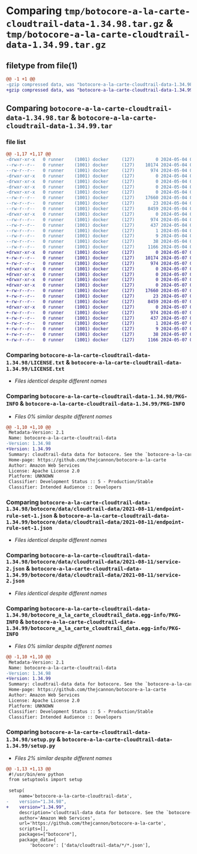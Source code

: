 # Comparing `tmp/botocore-a-la-carte-cloudtrail-data-1.34.98.tar.gz` & `tmp/botocore-a-la-carte-cloudtrail-data-1.34.99.tar.gz`

## filetype from file(1)

```diff
@@ -1 +1 @@
-gzip compressed data, was "botocore-a-la-carte-cloudtrail-data-1.34.98.tar", last modified: Sat May  4 01:01:20 2024, max compression
+gzip compressed data, was "botocore-a-la-carte-cloudtrail-data-1.34.99.tar", last modified: Tue May  7 01:02:22 2024, max compression
```

## Comparing `botocore-a-la-carte-cloudtrail-data-1.34.98.tar` & `botocore-a-la-carte-cloudtrail-data-1.34.99.tar`

### file list

```diff
@@ -1,17 +1,17 @@
-drwxr-xr-x   0 runner    (1001) docker     (127)        0 2024-05-04 01:01:20.598086 botocore-a-la-carte-cloudtrail-data-1.34.98/
--rw-r--r--   0 runner    (1001) docker     (127)    10174 2024-05-04 01:01:20.000000 botocore-a-la-carte-cloudtrail-data-1.34.98/LICENSE.txt
--rw-r--r--   0 runner    (1001) docker     (127)      974 2024-05-04 01:01:20.598086 botocore-a-la-carte-cloudtrail-data-1.34.98/PKG-INFO
-drwxr-xr-x   0 runner    (1001) docker     (127)        0 2024-05-04 01:01:20.598086 botocore-a-la-carte-cloudtrail-data-1.34.98/botocore/
-drwxr-xr-x   0 runner    (1001) docker     (127)        0 2024-05-04 01:01:20.598086 botocore-a-la-carte-cloudtrail-data-1.34.98/botocore/data/
-drwxr-xr-x   0 runner    (1001) docker     (127)        0 2024-05-04 01:01:20.598086 botocore-a-la-carte-cloudtrail-data-1.34.98/botocore/data/cloudtrail-data/
-drwxr-xr-x   0 runner    (1001) docker     (127)        0 2024-05-04 01:01:20.598086 botocore-a-la-carte-cloudtrail-data-1.34.98/botocore/data/cloudtrail-data/2021-08-11/
--rw-r--r--   0 runner    (1001) docker     (127)    17660 2024-05-04 01:01:11.000000 botocore-a-la-carte-cloudtrail-data-1.34.98/botocore/data/cloudtrail-data/2021-08-11/endpoint-rule-set-1.json
--rw-r--r--   0 runner    (1001) docker     (127)       23 2024-05-04 01:01:11.000000 botocore-a-la-carte-cloudtrail-data-1.34.98/botocore/data/cloudtrail-data/2021-08-11/paginators-1.json
--rw-r--r--   0 runner    (1001) docker     (127)     8459 2024-05-04 01:01:11.000000 botocore-a-la-carte-cloudtrail-data-1.34.98/botocore/data/cloudtrail-data/2021-08-11/service-2.json
-drwxr-xr-x   0 runner    (1001) docker     (127)        0 2024-05-04 01:01:20.598086 botocore-a-la-carte-cloudtrail-data-1.34.98/botocore_a_la_carte_cloudtrail_data.egg-info/
--rw-r--r--   0 runner    (1001) docker     (127)      974 2024-05-04 01:01:20.000000 botocore-a-la-carte-cloudtrail-data-1.34.98/botocore_a_la_carte_cloudtrail_data.egg-info/PKG-INFO
--rw-r--r--   0 runner    (1001) docker     (127)      437 2024-05-04 01:01:20.000000 botocore-a-la-carte-cloudtrail-data-1.34.98/botocore_a_la_carte_cloudtrail_data.egg-info/SOURCES.txt
--rw-r--r--   0 runner    (1001) docker     (127)        1 2024-05-04 01:01:20.000000 botocore-a-la-carte-cloudtrail-data-1.34.98/botocore_a_la_carte_cloudtrail_data.egg-info/dependency_links.txt
--rw-r--r--   0 runner    (1001) docker     (127)        9 2024-05-04 01:01:20.000000 botocore-a-la-carte-cloudtrail-data-1.34.98/botocore_a_la_carte_cloudtrail_data.egg-info/top_level.txt
--rw-r--r--   0 runner    (1001) docker     (127)       38 2024-05-04 01:01:20.598086 botocore-a-la-carte-cloudtrail-data-1.34.98/setup.cfg
--rw-r--r--   0 runner    (1001) docker     (127)     1166 2024-05-04 01:01:20.000000 botocore-a-la-carte-cloudtrail-data-1.34.98/setup.py
+drwxr-xr-x   0 runner    (1001) docker     (127)        0 2024-05-07 01:02:22.692103 botocore-a-la-carte-cloudtrail-data-1.34.99/
+-rw-r--r--   0 runner    (1001) docker     (127)    10174 2024-05-07 01:02:22.000000 botocore-a-la-carte-cloudtrail-data-1.34.99/LICENSE.txt
+-rw-r--r--   0 runner    (1001) docker     (127)      974 2024-05-07 01:02:22.692103 botocore-a-la-carte-cloudtrail-data-1.34.99/PKG-INFO
+drwxr-xr-x   0 runner    (1001) docker     (127)        0 2024-05-07 01:02:22.692103 botocore-a-la-carte-cloudtrail-data-1.34.99/botocore/
+drwxr-xr-x   0 runner    (1001) docker     (127)        0 2024-05-07 01:02:22.692103 botocore-a-la-carte-cloudtrail-data-1.34.99/botocore/data/
+drwxr-xr-x   0 runner    (1001) docker     (127)        0 2024-05-07 01:02:22.692103 botocore-a-la-carte-cloudtrail-data-1.34.99/botocore/data/cloudtrail-data/
+drwxr-xr-x   0 runner    (1001) docker     (127)        0 2024-05-07 01:02:22.692103 botocore-a-la-carte-cloudtrail-data-1.34.99/botocore/data/cloudtrail-data/2021-08-11/
+-rw-r--r--   0 runner    (1001) docker     (127)    17660 2024-05-07 01:02:10.000000 botocore-a-la-carte-cloudtrail-data-1.34.99/botocore/data/cloudtrail-data/2021-08-11/endpoint-rule-set-1.json
+-rw-r--r--   0 runner    (1001) docker     (127)       23 2024-05-07 01:02:10.000000 botocore-a-la-carte-cloudtrail-data-1.34.99/botocore/data/cloudtrail-data/2021-08-11/paginators-1.json
+-rw-r--r--   0 runner    (1001) docker     (127)     8459 2024-05-07 01:02:10.000000 botocore-a-la-carte-cloudtrail-data-1.34.99/botocore/data/cloudtrail-data/2021-08-11/service-2.json
+drwxr-xr-x   0 runner    (1001) docker     (127)        0 2024-05-07 01:02:22.692103 botocore-a-la-carte-cloudtrail-data-1.34.99/botocore_a_la_carte_cloudtrail_data.egg-info/
+-rw-r--r--   0 runner    (1001) docker     (127)      974 2024-05-07 01:02:22.000000 botocore-a-la-carte-cloudtrail-data-1.34.99/botocore_a_la_carte_cloudtrail_data.egg-info/PKG-INFO
+-rw-r--r--   0 runner    (1001) docker     (127)      437 2024-05-07 01:02:22.000000 botocore-a-la-carte-cloudtrail-data-1.34.99/botocore_a_la_carte_cloudtrail_data.egg-info/SOURCES.txt
+-rw-r--r--   0 runner    (1001) docker     (127)        1 2024-05-07 01:02:22.000000 botocore-a-la-carte-cloudtrail-data-1.34.99/botocore_a_la_carte_cloudtrail_data.egg-info/dependency_links.txt
+-rw-r--r--   0 runner    (1001) docker     (127)        9 2024-05-07 01:02:22.000000 botocore-a-la-carte-cloudtrail-data-1.34.99/botocore_a_la_carte_cloudtrail_data.egg-info/top_level.txt
+-rw-r--r--   0 runner    (1001) docker     (127)       38 2024-05-07 01:02:22.692103 botocore-a-la-carte-cloudtrail-data-1.34.99/setup.cfg
+-rw-r--r--   0 runner    (1001) docker     (127)     1166 2024-05-07 01:02:22.000000 botocore-a-la-carte-cloudtrail-data-1.34.99/setup.py
```

### Comparing `botocore-a-la-carte-cloudtrail-data-1.34.98/LICENSE.txt` & `botocore-a-la-carte-cloudtrail-data-1.34.99/LICENSE.txt`

 * *Files identical despite different names*

### Comparing `botocore-a-la-carte-cloudtrail-data-1.34.98/PKG-INFO` & `botocore-a-la-carte-cloudtrail-data-1.34.99/PKG-INFO`

 * *Files 0% similar despite different names*

```diff
@@ -1,10 +1,10 @@
 Metadata-Version: 2.1
 Name: botocore-a-la-carte-cloudtrail-data
-Version: 1.34.98
+Version: 1.34.99
 Summary: cloudtrail-data data for botocore. See the `botocore-a-la-carte` package for more info.
 Home-page: https://github.com/thejcannon/botocore-a-la-carte
 Author: Amazon Web Services
 License: Apache License 2.0
 Platform: UNKNOWN
 Classifier: Development Status :: 5 - Production/Stable
 Classifier: Intended Audience :: Developers
```

### Comparing `botocore-a-la-carte-cloudtrail-data-1.34.98/botocore/data/cloudtrail-data/2021-08-11/endpoint-rule-set-1.json` & `botocore-a-la-carte-cloudtrail-data-1.34.99/botocore/data/cloudtrail-data/2021-08-11/endpoint-rule-set-1.json`

 * *Files identical despite different names*

### Comparing `botocore-a-la-carte-cloudtrail-data-1.34.98/botocore/data/cloudtrail-data/2021-08-11/service-2.json` & `botocore-a-la-carte-cloudtrail-data-1.34.99/botocore/data/cloudtrail-data/2021-08-11/service-2.json`

 * *Files identical despite different names*

### Comparing `botocore-a-la-carte-cloudtrail-data-1.34.98/botocore_a_la_carte_cloudtrail_data.egg-info/PKG-INFO` & `botocore-a-la-carte-cloudtrail-data-1.34.99/botocore_a_la_carte_cloudtrail_data.egg-info/PKG-INFO`

 * *Files 0% similar despite different names*

```diff
@@ -1,10 +1,10 @@
 Metadata-Version: 2.1
 Name: botocore-a-la-carte-cloudtrail-data
-Version: 1.34.98
+Version: 1.34.99
 Summary: cloudtrail-data data for botocore. See the `botocore-a-la-carte` package for more info.
 Home-page: https://github.com/thejcannon/botocore-a-la-carte
 Author: Amazon Web Services
 License: Apache License 2.0
 Platform: UNKNOWN
 Classifier: Development Status :: 5 - Production/Stable
 Classifier: Intended Audience :: Developers
```

### Comparing `botocore-a-la-carte-cloudtrail-data-1.34.98/setup.py` & `botocore-a-la-carte-cloudtrail-data-1.34.99/setup.py`

 * *Files 2% similar despite different names*

```diff
@@ -1,13 +1,13 @@
 #!/usr/bin/env python
 from setuptools import setup
 
 setup(
     name='botocore-a-la-carte-cloudtrail-data',
-    version="1.34.98",
+    version="1.34.99",
     description='cloudtrail-data data for botocore. See the `botocore-a-la-carte` package for more info.',
     author='Amazon Web Services',
     url='https://github.com/thejcannon/botocore-a-la-carte',
     scripts=[],
     packages=["botocore"],
     package_data={
         'botocore': ['data/cloudtrail-data/*/*.json'],
```

